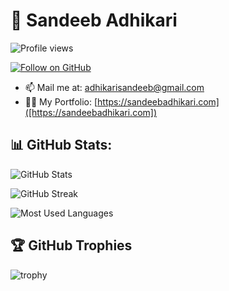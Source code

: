 # 👋 Sandeeb Adhikari

![Profile views](https://komarev.com/ghpvc/?username=SandeebAdhikari&style=flat-square&color=blue)

[![Follow on GitHub](https://img.shields.io/github/followers/SandeebAdhikari?label=Follow&style=social)]([https://github.com/SandeebAdhikari])

- 📫 Mail me at: adhikarisandeeb@gmail.com
- 👨‍💻 My Portfolio: [https://sandeebadhikari.com]([https://sandeebadhikari.com])

## 📊 GitHub Stats:
![GitHub Stats](https://github-readme-stats.vercel.app/api?username=SandeebAdhikari&show_icons=true&theme=radical)

![GitHub Streak](https://github-readme-streak-stats.herokuapp.com/?user=SandeebAdhikari&theme=radical)

![Most Used Languages](https://github-readme-stats.vercel.app/api/top-langs/?username=SandeebAdhikari&layout=compact&theme=radical)

## 🏆 GitHub Trophies
![trophy](https://github-profile-trophy.vercel.app/?username=SandeebAdhikari&theme=radical&margin-w=15&margin-h=15)

